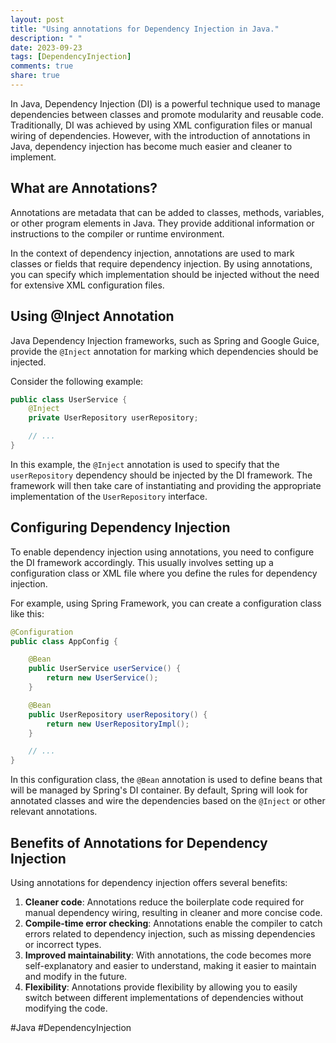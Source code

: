 ```yaml
---
layout: post
title: "Using annotations for Dependency Injection in Java."
description: " "
date: 2023-09-23
tags: [DependencyInjection]
comments: true
share: true
---
```


In Java, Dependency Injection (DI) is a powerful technique used to manage dependencies between classes and promote modularity and reusable code. Traditionally, DI was achieved by using XML configuration files or manual wiring of dependencies. However, with the introduction of annotations in Java, dependency injection has become much easier and cleaner to implement.

## What are Annotations?

Annotations are metadata that can be added to classes, methods, variables, or other program elements in Java. They provide additional information or instructions to the compiler or runtime environment. 

In the context of dependency injection, annotations are used to mark classes or fields that require dependency injection. By using annotations, you can specify which implementation should be injected without the need for extensive XML configuration files.

## Using @Inject Annotation

Java Dependency Injection frameworks, such as Spring and Google Guice, provide the `@Inject` annotation for marking which dependencies should be injected. 

Consider the following example:

```java
public class UserService {
    @Inject
    private UserRepository userRepository;

    // ...
}
```

In this example, the `@Inject` annotation is used to specify that the `userRepository` dependency should be injected by the DI framework. The framework will then take care of instantiating and providing the appropriate implementation of the `UserRepository` interface.

## Configuring Dependency Injection

To enable dependency injection using annotations, you need to configure the DI framework accordingly. This usually involves setting up a configuration class or XML file where you define the rules for dependency injection.

For example, using Spring Framework, you can create a configuration class like this:

```java
@Configuration
public class AppConfig {

    @Bean
    public UserService userService() {
        return new UserService();
    }

    @Bean
    public UserRepository userRepository() {
        return new UserRepositoryImpl();
    }

    // ...
}
```

In this configuration class, the `@Bean` annotation is used to define beans that will be managed by Spring's DI container. By default, Spring will look for annotated classes and wire the dependencies based on the `@Inject` or other relevant annotations.

## Benefits of Annotations for Dependency Injection

Using annotations for dependency injection offers several benefits:

1. **Cleaner code**: Annotations reduce the boilerplate code required for manual dependency wiring, resulting in cleaner and more concise code.
2. **Compile-time error checking**: Annotations enable the compiler to catch errors related to dependency injection, such as missing dependencies or incorrect types.
3. **Improved maintainability**: With annotations, the code becomes more self-explanatory and easier to understand, making it easier to maintain and modify in the future.
4. **Flexibility**: Annotations provide flexibility by allowing you to easily switch between different implementations of dependencies without modifying the code.

#Java #DependencyInjection